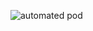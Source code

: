 ![automated pod](https://github.com/prathameshjakka/mushroompod.github.io/assets/9351264/eb194d6b-f486-44bf-ae34-164c220cd8d9)

